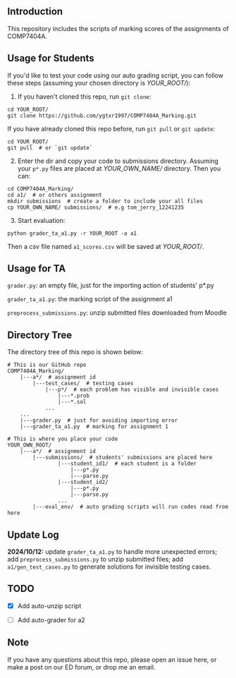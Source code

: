 ## Introduction

This repository includes the scripts of marking scores of the assignments of COMP7404A.


## Usage for Students

If you'd like to test your code using our auto grading script, you can follow these steps (assuming your chosen directory is *YOUR_ROOT/*):

1. If you haven't cloned this repo, run `git clone`:
```shell
cd YOUR_ROOT/
git clone https://github.com/ygtxr1997/COMP7404A_Marking.git
```
If you have already cloned this repo before, run `git pull` or `git update`:
```shell
cd YOUR_ROOT/
git pull  # or `git update`
```

2. Enter the dir and copy your code to submissions directory.
Assuming your `p*.py` files are placed at *YOUR_OWN_NAME/* directory.
Then you can:
```shell
cd COMP7404A_Marking/
cd a1/  # or others assignment
mkdir submissions  # create a folder to include your all files
cp YOUR_OWN_NAME/ submissions/  # e.g tom_jerry_12241235
```

3. Start evaluation:
```shell
python grader_ta_a1.py -r YOUR_ROOT -a a1
```
Then a csv file named `a1_scores.csv` will be saved at *YOUR_ROOT/*.


## Usage for TA

`grader.py`: an empty file, just for the importing action of students' p*.py

`grader_ta_a1.py`: the marking script of the assignment a1

`preprocess_submissions.py`: unzip submitted files downloaded from Moodle


## Directory Tree

The directory tree of this repo is shown below:

```shell
# This is our GitHub repo
COMP7404A_Marking/
    |---a*/  # assignment id
        |---test_cases/  # testing cases
            |---p*/  # each problem has visible and invisible cases
                |---*.prob
                |---*.sol
            ...
    ...
    |---grader.py  # just for avoiding importing error
    |---grader_ta_a1.py  # marking for assignment 1

# This is where you place your code
YOUR_OWN_ROOT/
    |---a*/  # assignment id
        |---submissions/  # students' submissions are placed here
                |---student_id1/  # each student is a folder
                    |---p*.py
                    |---parse.py
                |---student_id2/
                    |---p*.py
                    |---parse.py
                ...
        |---eval_env/  # auto grading scripts will run codes read from here
```

## Update Log

**2024/10/12:** update `grader_ta_a1.py` to handle more unexpected errors; 
add `preprocess_submissions.py` to unzip submitted files; add `a1/gen_test_cases.py` to generate solutions for invisible testing cases.

## TODO

- [X] Add auto-unzip script

- [ ] Add auto-grader for a2

## Note

If you have any questions about this repo, please open an issue here,
or make a post on our ED forum, or drop me an email.
